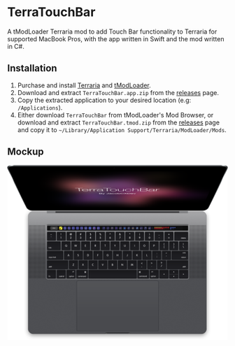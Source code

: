 # TerraTouchBar
A tModLoader Terraria mod to add Touch Bar functionality to Terraria for supported MacBook Pros, with the app written in Swift and the mod written in C#.

## Installation
1) Purchase and install [Terraria](https://terraria.org/) and [tModLoader](https://github.com/tModLoader/tModLoader).
2) Download and extract `TerraTouchBar.app.zip` from the [releases](https://github.com/jacobcxdev/TerraTouchBar/releases) page.
3) Copy the extracted application to your desired location (e.g: `/Applications`).
4) Either download `TerraTouchBar` from tModLoader's Mod Browser, or download and extract `TerraTouchBar.tmod.zip` from the [releases](https://github.com/jacobcxdev/TerraTouchBar/releases) page and copy it to `~/Library/Application Support/Terraria/ModLoader/Mods`.

## Mockup
![Mockup](https://github.com/jacobcxdev/TerraTouchBar/blob/master/Mockup.png?raw=true)
